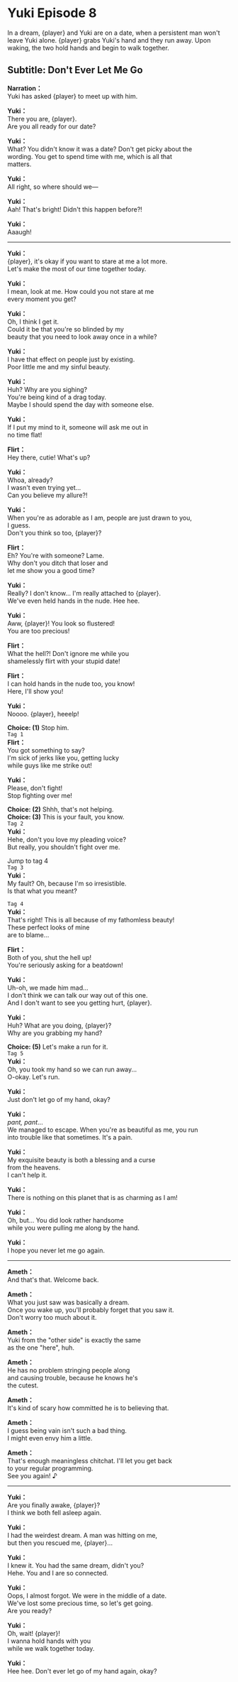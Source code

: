 # Yuki Episode 8
In a dream, {player} and Yuki are on a date, when a persistent man won't leave Yuki alone. {player} grabs Yuki's hand and they run away. Upon waking, the two hold hands and begin to walk together.
  
## Subtitle: Don't Ever Let Me Go
  
**Narration：**  
Yuki has asked {player} to meet up with him.  
  
**Yuki：**  
There you are, {player}.  
Are you all ready for our date?  
  
**Yuki：**  
What? You didn't know it was a date? Don't get picky about the  
wording. You get to spend time with me, which is all that  
matters.  
  
**Yuki：**  
All right, so where should we—  
  
**Yuki：**  
Aah! That's bright! Didn't this happen before?!  
  
**Yuki：**  
Aaaugh!  
  

---  
  
**Yuki：**  
{player}, it's okay if you want to stare at me a lot more.  
Let's make the most of our time together today.  
  
**Yuki：**  
I mean, look at me. How could you not stare at me  
every moment you get?  
  
**Yuki：**  
Oh, I think I get it.  
Could it be that you're so blinded by my  
beauty that you need to look away once in a while?  
  
**Yuki：**  
I have that effect on people just by existing.  
Poor little me and my sinful beauty.  
  
**Yuki：**  
Huh? Why are you sighing?  
You're being kind of a drag today.  
Maybe I should spend the day with someone else.  
  
**Yuki：**  
If I put my mind to it, someone will ask me out in  
no time flat!  
  
**Flirt：**  
Hey there, cutie! What's up?  
  
**Yuki：**  
Whoa, already?  
I wasn't even trying yet...  
Can you believe my allure?!  
  
**Yuki：**  
When you're as adorable as I am, people are just drawn to you,  
I guess.  
Don't you think so too, {player}?  
  
**Flirt：**  
Eh? You're with someone? Lame.  
Why don't you ditch that loser and  
let me show you a good time?  
  
**Yuki：**  
Really? I don't know... I'm really attached to {player}.  
We've even held hands in the nude. Hee hee.  
  
**Yuki：**  
Aww, {player}! You look so flustered!  
You are too precious!  
  
**Flirt：**  
What the hell?! Don't ignore me while you  
shamelessly flirt with your stupid date!  
  
**Flirt：**  
I can hold hands in the nude too, you know!  
Here, I'll show you!  
  
**Yuki：**  
Noooo. {player}, heeelp!  
  
**Choice: (1)**  Stop him.  
`Tag 1`  
**Flirt：**  
You got something to say?  
I'm sick of jerks like you, getting lucky  
while guys like me strike out!  
  
**Yuki：**  
Please, don't fight!  
Stop fighting over me!  
  
**Choice: (2)**  Shhh, that's not helping.  
**Choice: (3)**  This is your fault, you know.  
`Tag 2`  
**Yuki：**  
Hehe, don't you love my pleading voice?  
But really, you shouldn't fight over me.  
  
Jump to tag 4  
`Tag 3`  
**Yuki：**  
My fault? Oh, because I'm so irresistible.  
Is that what you meant?  
  
`Tag 4`  
**Yuki：**  
That's right! This is all because of my fathomless beauty!  
These perfect looks of mine  
are to blame...  
  
**Flirt：**  
Both of you, shut the hell up!  
You're seriously asking for a beatdown!  
  
**Yuki：**  
Uh-oh, we made him mad...  
I don't think we can talk our way out of this one.  
And I don't want to see you getting hurt, {player}.  
  
**Yuki：**  
Huh? What are you doing, {player}?  
Why are you grabbing my hand?  
  
**Choice: (5)**  Let's make a run for it.  
`Tag 5`  
**Yuki：**  
Oh, you took my hand so we can run away...  
O-okay. Let's run.  
  
**Yuki：**  
Just don't let go of my hand, okay?  
  
**Yuki：**  
*pant, pant*...  
We managed to escape. When you're as beautiful as me, you run  
into trouble like that sometimes. It's a pain.  
  
**Yuki：**  
My exquisite beauty is both a blessing and a curse  
from the heavens.  
I can't help it.  
  
**Yuki：**  
There is nothing on this planet that is as charming as I am!  
  
**Yuki：**  
Oh, but... You did look rather handsome  
while you were pulling me along by the hand.  
  
**Yuki：**  
I hope you never let me go again.  
  

---  
  
**Ameth：**  
And that's that. Welcome back.  
  
**Ameth：**  
What you just saw was basically a dream.  
Once you wake up, you'll probably forget that you saw it.  
Don't worry too much about it.  
  
**Ameth：**  
Yuki from the \"other side\" is exactly the same  
as the one \"here\", huh.  
  
**Ameth：**  
He has no problem stringing people along  
and causing trouble, because he knows he's  
the cutest.  
  
**Ameth：**  
It's kind of scary how committed he is to believing that.  
  
**Ameth：**  
I guess being vain isn't such a bad thing.  
I might even envy him a little.  
  
**Ameth：**  
That's enough meaningless chitchat. I'll let you get back  
to your regular programming.  
See you again! ♪  
  

---  
  
**Yuki：**  
Are you finally awake, {player}?  
I think we both fell asleep again.  
  
**Yuki：**  
I had the weirdest dream. A man was hitting on me,  
but then you rescued me, {player}...  
  
**Yuki：**  
I knew it. You had the same dream, didn't you?  
Hehe. You and I are so connected.  
  
**Yuki：**  
Oops, I almost forgot. We were in the middle of a date.  
We've lost some precious time, so let's get going.  
Are you ready?  
  
**Yuki：**  
Oh, wait! {player}!  
I wanna hold hands with you  
while we walk together today.  
  
**Yuki：**  
Hee hee. Don't ever let go of my hand again, okay?  
